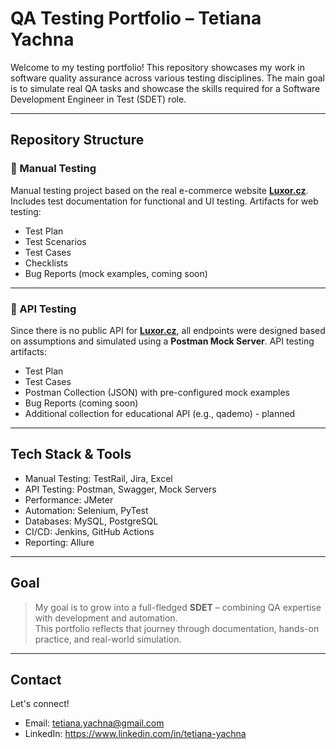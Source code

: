 # QA Testing Portfolio – Tetiana Yachna

Welcome to my testing portfolio! This repository showcases my work in software quality assurance across various testing disciplines.
The main goal is to simulate real QA tasks and showcase the skills required for a Software Development Engineer in Test (SDET) role.

--- 

## Repository Structure

### 📂 Manual Testing
Manual testing project based on the real e-commerce website **[Luxor.cz](https://www.luxor.cz/)**.  
Includes test documentation for functional and UI testing. 
Artifacts for web testing:
- Test Plan
- Test Scenarios
- Test Cases
- Checklists
- Bug Reports (mock examples, coming soon)

---

### 📂 API Testing
Since there is no public API for **[Luxor.cz](https://www.luxor.cz/)**, all endpoints were designed based on assumptions and simulated using a **Postman Mock Server**.
API testing artifacts:
- Test Plan
- Test Cases
- Postman Collection (JSON) with pre-configured mock examples
- Bug Reports (coming soon)
- Additional collection for educational API (e.g., qademo) - planned

---

## Tech Stack & Tools
- Manual Testing: TestRail, Jira, Excel
- API Testing: Postman, Swagger, Mock Servers
- Performance: JMeter
- Automation: Selenium, PyTest
- Databases: MySQL, PostgreSQL
- CI/CD: Jenkins, GitHub Actions
- Reporting: Allure

---

## Goal
> My goal is to grow into a full-fledged **SDET** – combining QA expertise with development and automation.  
This portfolio reflects that journey through documentation, hands-on practice, and real-world simulation.

---

## Contact
Let's connect!
- Email: tetiana.yachna@gmail.com
- LinkedIn: https://www.linkedin.com/in/tetiana-yachna
